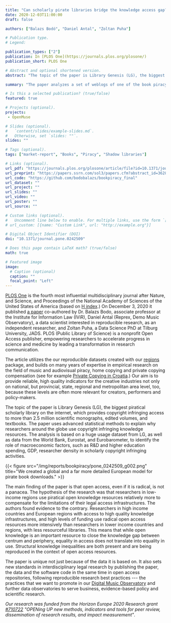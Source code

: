 ```yaml
---
title: "Can scholarly pirate libraries bridge the knowledge access gap? An empirical study on the structural conditions of book piracy in global and European academia"
date: 2020-12-03T11:00:00
draft: false

authors: ["Balazs Bodó", "Daniel Antal", "Zoltan Puha"]

# Publication type.
# Legend:

publication_types: ["2"]
publication: In [PLOS One](https://journals.plos.org/plosone/)
publication_short: PLOS One

# Abstract and optional shortened version.
abstract: "The topic of the paper is Library Genesis (LG), the biggest piratical scholarly library on the internet, which provides copyright infringing access to more than 2.5 million scientific monographs, edited volumes, and textbooks. The paper uses advanced statistical methods to explain why researchers around the globe use copyright infringing knowledge resources. The analysis is based on a huge usage dataset from LG, as well as data from the World Bank, Eurostat, and Eurobarometer, to identify the role of macroeconomic factors, such as R&D and higher education spending, GDP, researcher density in scholarly copyright infringing activities."

summary: "The paper analyzes a set of weblogs of one of the book piracy mirrors to reconstruct the global black-market demand for scholarly literature."

# Is this a selected publication? (true/false)
featured: true

# Projects (optional).
projects: 
 - OpenMuse

# Slides (optional).
#   `content/slides/example-slides.md`.
#   Otherwise, set `slides: ""`.
slides: ""

# Tags (optional).
tags: ["market-report", "Books", "Piracy", "Shadow libraries"]

# Links (optional).
url_pdf: "https://journals.plos.org/plosone/article/file?id=10.1371/journal.pone.0242509&type=printable"
url_preprint: "https://papers.ssrn.com/sol3/papers.cfm?abstract_id=3628326"
url_code: "https://github.com/bodobalazs/bookpiracy_final"
url_dataset: ""
url_project: ""
url_slides: ""
url_video: ""
url_poster: ""
url_source: ""

# Custom links (optional).
#   Uncomment line below to enable. For multiple links, use the form `[{...}, {...}, {...}]`.
# url_custom: [{name: "Custom Link", url: "http://example.org"}]

# Digital Object Identifier (DOI)
doi: "10.1371/journal.pone.0242509"

# Does this page contain LaTeX math? (true/false)
math: true

# Featured image
image:
  # Caption (optional)
  caption: ""
  focal_point: "Left"
---
```


[PLOS One](https://journals.plos.org/plosone/) is the fourth most influential multidisciplinary journal after Nature, and Science, and Proceedings of the National Academy of Sciences of the United States of America (based on [H index](https://www.scimagojr.com/journalrank.php?category=1000&area=1000&order=h&ord=desc).) On December 3, 2020 it published [a paper](https://journals.plos.org/plosone/article?id=10.1371/journal.pone.0242509) co-authored by Dr. Balazs Bodo, associate professor at the Institute for Information Law (IViR), Daniel Antal (Reprex, Demo Music Observatory), a data scientist interested in reproducible research, as an independent researcher, and Zoltan Puha, a Data Science PhD at Tilburg University, JADS. PLOS (Public Library of Science) is a nonprofit Open Access publisher, empowering researchers to accelerate progress in science and medicine by leading a transformation in research communication.

The article utilizes the our reproducible datasets created with our [regions](https://regions.dataobservatory.eu/) package, and builds on many years of expertise in empirical research on the field of music and audiovisual piracy, home copying and private copying compensation (see for example [Private Copying in Croatia](https://dataandlyrics.com/publication/private_copying_croatia_2019/).)  Our aim is to provide reliable, high quality indicators for the creative industries not only on national, but provincial, state, regional and metropolitan area level, too, because these levels are often more relevant for creators, performers and policy-makers.

The topic of the paper is Library Genesis (LG), the biggest piratical scholarly library on the internet, which provides copyright infringing access to more than 2.5 million scientific monographs, edited volumes, and textbooks. The paper uses advanced statistical methods to explain why researchers around the globe use copyright infringing knowledge resources. The analysis is based on a huge usage dataset from LG, as well as data from the World Bank, Eurostat, and Eurobarometer, to identify the role of macroeconomic factors, such as R&D and higher education spending, GDP, researcher density in scholarly copyright infringing activities.

{{< figure src="/img/reports/bookpiracy/pone_0242509_g002.png" title="We created a global and a far more detailed European model for pirate book downloads." >}}

The main finding of the paper is that open access, even if it is radical, is not a panacea. The hypothesis of the research was that researchers in low-income regions use piratical open knowledge resources relatively more to compensate for the limitations of their legal access infrastructures. The authors found evidence to the contrary. Researchers in high income countries and European regions with access to high quality knowledge infrastructures, and high levels of funding use radical open access resources more intensively than researchers in lower income countries and regions, with less resourceful libraries. This means that while open knowledge is an important resource to close the knowledge gap between centrum and periphery, equality in access does not translate into equality in use. Structural knowledge inequalities are both present and are being reproduced in the context of open access resources.

The paper is unique not just because of the data it is based on. It also sets new standards in interdisciplinary legal research by publishing the paper, the data and the software code in the same time in open access repositories, following reproducible research best practices --- the practices that we want to promote in our [Digital Music Observatory](https://music.dataobservatory.eu/) and further data observatories to serve business, evidence-based policy and scientific research.

_Our research was funded from the Horizon Europe 2020 Research grant [#710722](https://cordis.europa.eu/project/id/710722) "OPENing UP new methods, indicators and tools for peer review, dissemination of research results, and impact measurement"_.
